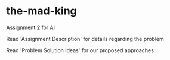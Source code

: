 # the-mad-king
Assignment 2 for AI 

Read 'Assignment Description' for details regarding the problem

Read 'Problem Solution Ideas' for our proposed approaches
